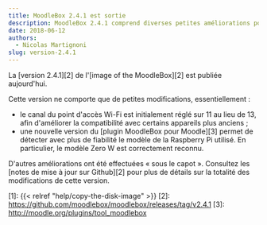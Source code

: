 ```yaml
---
title: MoodleBox 2.4.1 est sortie
description: MoodleBox 2.4.1 comprend diverses petites améliorations pour une meilleure expérience utilisateur.
date: 2018-06-12
authors:
  - Nicolas Martignoni
slug: version-2.4.1
---
```


La [version 2.4.1][2] de l'[image of the MoodleBox][2] est publiée aujourd'hui.

Cette version ne comporte que de petites modifications, essentiellement :

  - le canal du point d'accès Wi-Fi est initialement réglé sur 11 au lieu de 13, afin d'améliorer la compatibilité avec certains appareils plus anciens ;
  - une nouvelle version du [plugin MoodleBox pour Moodle][3] permet de détecter avec plus de fiabilité le modèle de la Raspberry Pi utilisé. En particulier, le modèle Zero W est correctement reconnu.

D'autres améliorations ont été effectuées « sous le capot ». Consultez les [notes de mise à jour sur Github][2] pour plus de détails sur la totalité des modifications de cette version.

 [1]: {{< relref "help/copy-the-disk-image" >}}
 [2]: https://github.com/moodlebox/moodlebox/releases/tag/v2.4.1
 [3]: http://moodle.org/plugins/tool_moodlebox

